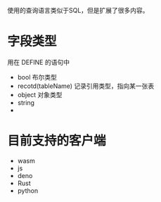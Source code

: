 使用的查询语言类似于SQL，但是扩展了很多内容。

# 字段类型
用在 DEFINE 的语句中
- bool 布尔类型
- recotd(tableName) 记录引用类型，指向某一张表
- object 对象类型
- string 
- 
# 目前支持的客户端
- wasm
- js
- deno
- Rust
- python